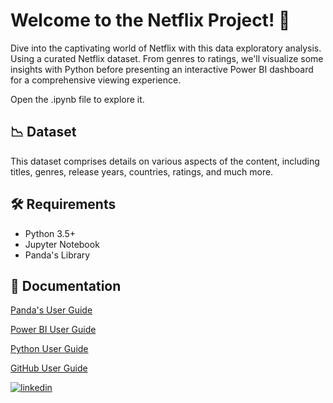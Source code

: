 # Welcome to the Netflix Project! 👋

Dive into the captivating world of Netflix with this data exploratory analysis. Using a curated Netflix dataset. From genres to ratings, we'll visualize some insights with Python before presenting an 
interactive Power BI dashboard for a comprehensive viewing experience.

Open the .ipynb file to explore it.

## 📉 Dataset

This dataset comprises details on various aspects of the content, including titles, genres, release years, countries, ratings, and much more.

## 🛠️ Requirements

- Python 3.5+ 
- Jupyter Notebook
- Panda's Library



## 📄 Documentation

[Panda's User Guide](https://pandas.pydata.org/pandas-docs/stable/user_guide/index.html#user-guide)

[Power BI User Guide](https://learn.microsoft.com/en-us/power-bi/)

[Python User Guide](https://www.python.org/doc/)

[GitHub User Guide](https://docs.github.com/es)



[![linkedin](https://img.shields.io/badge/linkedin-0A66C2?style=for-the-badge&logo=linkedin&logoColor=white)](https://www.linkedin.com/in/raul-reyna-hernandez-3a8062134/)
